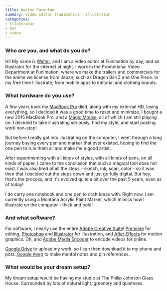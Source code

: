 ```yaml
---
title: Walter Parenton
summary: Video editor (Funimation), illustrator
categories:
- illustrator
- mac
- video
---
```


### Who are you, and what do you do?

Hi! My name is [Walter](https://twitter.com/GoodBoyGraphics "Walter's Twitter acount."), and I am a video editor at Funimation by day, and an illustrator for the internet at night. I work in the Promotional Video Department at Funimation, where we make the trailers and commercials for the anime we license from Japan, such as Dragon Ball Z and One Piece. In my free time I illustrate, from mobile apps to editorial and clothing brands.

### What hardware do you use?

A few years back my [MacBook Pro][macbook-pro] died, along with my external HD, losing everything, so I decided it was a good time to reset and minimize. I bought a new 2015 MacBook Pro, and a [Magic Mouse][magic-mouse], all of which I am still playing on. I decided to take illustrating seriously, find my style, and start posting work non-stop!

But before I really got into illustrating on the computer, I went through a long journey buying every pen and marker that ever existed, hoping to find the one pen to rule them all and make me a good artist.  

After experimenting with all kinds of styles, with all kinds of pens, on all kinds of paper, I came to the conclusion that such a magical tool does not exist. I was also tired of all the steps - sketch, ink, scan, color - so it was then that I decided cut the steps down and just go fully digital. But hey, that's the process, and it's evolved quite a bit over the past 5 years, even as of today!  

I do carry one notebook and one pen to draft ideas with. Right now, I am currently using a Montana Acrylic Paint Marker, which mimics how I illustrate on the computer - thick and bold!

### And what software?

For software, I nearly use the entire [Adobe Creative Suite][creative-suite]! [Premiere][] for editing, [Photoshop][] and [Illustrator][] for illustration, and [After Effects][after-effects] for motion graphics. Oh, and [Adobe Media Encoder][media-encoder] to encode videos for online.

[Google Drive][google-drive] to upload my work, so I can then download it to my phone and post. [Google Keep][google-keep] to make mental notes and pin references.

### What would be your dream setup?

My dream setup would be having my studio at The Philip Johnson Glass House. Surrounded by lots of natural light, greenery and quietness.

[after-effects]: https://www.adobe.com/products/aftereffects.html "Motion graphics and video editing software."
[creative-suite]: https://www.adobe.com/creativecloud.html "A collection of design tools."
[google-drive]: https://drive.google.com/ "A cloud storage service."
[google-keep]: https://en.wikipedia.org/wiki/Google_Keep "A note-taking service."
[illustrator]: https://www.adobe.com/products/illustrator.html "A vector graphics editor."
[macbook-pro]: https://www.apple.com/macbook-pro/ "A laptop."
[magic-mouse]: https://en.wikipedia.org/wiki/Magic_Mouse "A multi-touch mouse."
[media-encoder]: https://creative.adobe.com/products/media-encoder "Software for encoding video for broadcast and the web."
[photoshop]: https://www.adobe.com/products/photoshop.html "A bitmap image editor."
[premiere]: https://www.adobe.com/products/premiere.html "A video editing suite."
